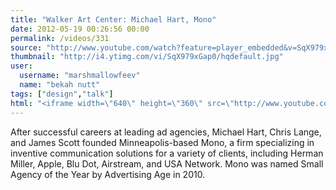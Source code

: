 ```yaml
---
title: "Walker Art Center: Michael Hart, Mono"
date: 2012-05-19 00:26:56 00:00
permalink: /videos/331
source: "http://www.youtube.com/watch?feature=player_embedded&v=SqX979xGap0#!"
thumbnail: "http://i4.ytimg.com/vi/SqX979xGap0/hqdefault.jpg"
user:
  username: "marshmallowfeev"
  name: "bekah nutt"
tags: ["design","talk"]
html: "<iframe width=\"640\" height=\"360\" src=\"http://www.youtube.com/embed/SqX979xGap0?wmode=transparent&fs=1&feature=oembed\" frameborder=\"0\" allowfullscreen></iframe>"
---
```


After successful careers at leading ad agencies, Michael Hart, Chris Lange, and James Scott founded Minneapolis-based Mono, a firm specializing in inventive communication solutions for a variety of clients, including Herman Miller, Apple, Blu Dot, Airstream, and USA Network. Mono was named Small Agency of the Year by Advertising Age in 2010.